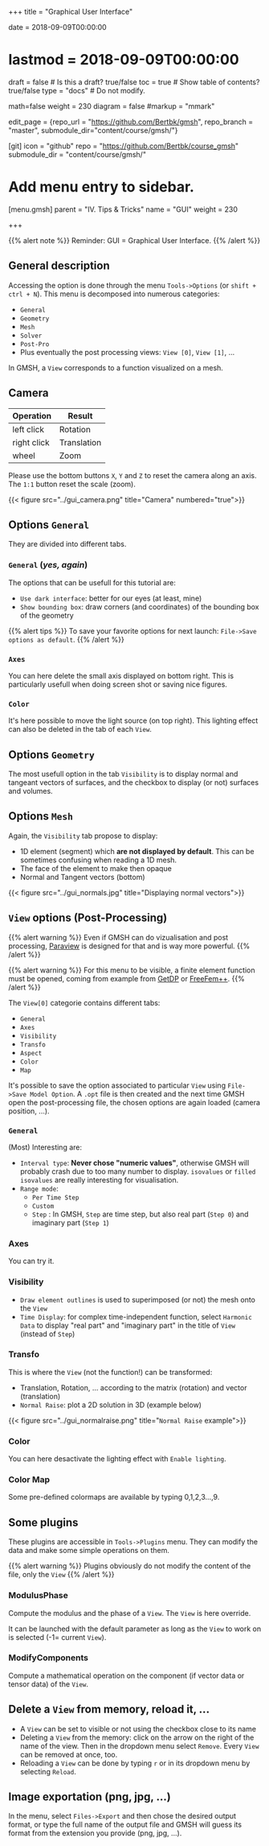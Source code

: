 +++
title = "Graphical User Interface"

date = 2018-09-09T00:00:00
# lastmod = 2018-09-09T00:00:00

draft = false  # Is this a draft? true/false
toc = true  # Show table of contents? true/false
type = "docs"  # Do not modify.

math=false
weight = 230
diagram = false
#markup = "mmark"

edit_page = {repo_url = "https://github.com/Bertbk/gmsh", repo_branch = "master", submodule_dir="content/course/gmsh/"}

[git]
  icon = "github"
  repo = "https://github.com/Bertbk/course_gmsh"
  submodule_dir = "content/course/gmsh/"
  

# Add menu entry to sidebar.
[menu.gmsh]
  parent = "IV. Tips & Tricks"
  name = "GUI"
  weight = 230

+++

{{% alert note %}}
Reminder: GUI = Graphical User Interface.
{{% /alert %}}

## General description

Accessing the option is done through the menu `Tools->Options` (or `shift + ctrl + N`). This menu is decomposed into numerous categories:

- `General`
- `Geometry`
- `Mesh`
- `Solver`
- `Post-Pro`
- Plus eventually the post processing views: `View [0]`, `View [1]`, ...

In GMSH, a `View` corresponds to a function visualized on a mesh.

## Camera

| Operation| Result|
| --- | --- |
| left click| Rotation|
| right click| Translation|
| wheel| Zoom|

Please use the bottom buttons `X`, `Y` and `Z` to reset the camera along an axis. The `1:1` button reset the scale (zoom).

{{< figure src="../gui_camera.png" title="Camera" numbered="true">}}

## Options `General`

They are divided into different tabs.

### `General` (*yes, again*)

The options that can be usefull for this tutorial are:

- `Use dark interface`: better for our eyes (at least, mine)
- `Show bounding box`: draw corners (and coordinates) of the bounding box of the geometry

{{% alert tips %}}
To save your favorite options for next launch: `File->Save options as default`.
{{% /alert %}}

### `Axes`

You can here delete the small axis displayed on bottom right. This is particularly usefull when doing screen shot or saving nice figures.

### `Color`

It's here possible to move the light source (on top right). This lighting effect can also be deleted in the tab of each `View`.


## Options `Geometry`

The most usefull option in the tab `Visibility` is to display normal and tangeant vectors of surfaces, and the checkbox to display (or not) surfaces and volumes.


## Options `Mesh`

Again, the `Visibility` tab propose to display:

- 1D element (segment) which **are not displayed by default**. This can be sometimes  confusing when reading a 1D mesh.
- The face of the element to make then opaque
- Normal and Tangent vectors (bottom)

{{< figure src="../gui_normals.jpg" title="Displaying normal vectors">}}


## `View` options (Post-Processing)

{{% alert warning %}}
Even if GMSH can do vizualisation and post processing, [Paraview](https://paraview.org) is designed for that and is way more powerful.
{{% /alert %}}

{{% alert warning %}}
For this menu to be visible, a finite element function must be opened, coming from example from [GetDP](http://getdp.info) or [FreeFem++](https://freefem.org).
{{% /alert %}}

The `View[0]` categorie contains different tabs:

- `General`
- `Axes`
- `Visibility`
- `Transfo`
- `Aspect`
- `Color`
- `Map`

It's possible to save the option associated to particular `View` using `File->Save Model Option`. A `.opt` file is then created and the next time GMSH open the post-processing file, the chosen options are again loaded (camera position, ...). 

### `General`

(Most) Interesting are:

- `Interval type`: **Never chose "numeric values"**, otherwise GMSH will probably crash due to too many number to display. `isovalues` or `filled isovalues` are really interesting for visualisation.
- `Range mode`:
  - `Per Time Step`
  - `Custom`
  - `Step` : In GMSH, `Step` are time step, but also real part (`Step 0`) and imaginary part (`Step 1`)

### Axes

You can try it.

### Visibility

-  `Draw element outlines` is used to superimposed (or not) the mesh onto the `View`
- `Time Display`: for complex time-independent function, select `Harmonic Data` to display "real part" and "imaginary part" in the title of `View` (instead of `Step`)


### Transfo

This is where the `View` (not the function!) can be transformed:

- Translation, Rotation, ... according to the matrix (rotation) and vector (translation)
- `Normal Raise`: plot a 2D solution in 3D (example below)

{{< figure src="../gui_normalraise.png" title="`Normal Raise` example">}}


### Color

You can here desactivate the lighting effect with `Enable lighting`.


### Color Map

Some pre-defined colormaps are available by typing 0,1,2,3...,9.


## Some plugins

These plugins are accessible in `Tools->Plugins` menu. They can modify the data and make some simple operations on them. 

{{% alert warning %}}
Plugins obviously do not modify the content of the file, only the `View`
{{% /alert %}}

### ModulusPhase

Compute the modulus and the phase of a `View`. The `View` is here override.

It can be launched with the default parameter as long as the `View` to work on is selected (-1= current `View`).

### ModifyComponents

Compute a mathematical operation on the component (if vector data or tensor data) of the `View`.

## Delete a `View` from memory, reload it, ...

- A `View` can be set to visible or not using the checkbox close to its name
- Deleting a `View` from the memory: click on the arrow on the right of the name of the view. Then in the dropdown menu select `Remove`. Every `View` can be removed at once, too.
- Reloading a `View` can be done by typing `r` or in its dropdown menu by selecting `Reload`.



## Image exportation (png, jpg, ...)

In the menu, select `Files->Export` and then chose the desired output format, or type the full name of the output file and GMSH will guess its format from the extension you provide (png, jpg, ...).
